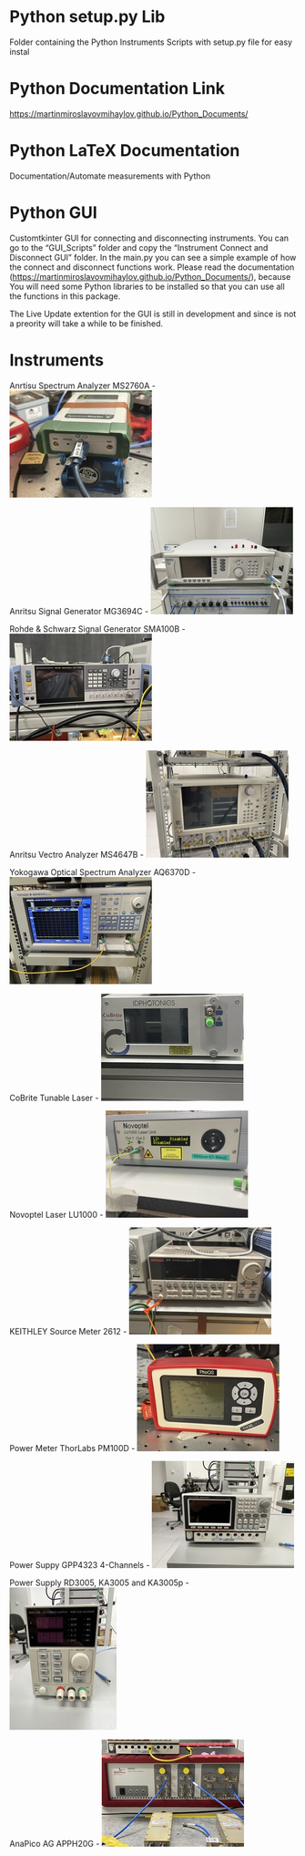 # Python setup.py Lib  

Folder containing the Python Instruments Scripts with setup.py file for easy instal

# Python Documentation Link

https://martinmiroslavovmihaylov.github.io/Python_Documents/

# Python LaTeX Documentation

Documentation/Automate measurements with Python



# Python GUI 

Customtkinter GUI for connecting and disconnecting instruments.
You can go to the “GUI_Scripts” folder and copy the “Instrument Connect and Disconnect GUI” folder.
In the main.py you can see a simple example of how the connect and disconnect functions work. 
Please read the documentation (https://martinmiroslavovmihaylov.github.io/Python_Documents/), because 
You will need some Python libraries to be installed so that you can use all the functions in this package.  


The Live Update extention for the GUI is still in development and since is not a preority will take a while 
to be finished. 



# Instruments

Anrtisu Spectrum Analyzer MS2760A
	- ![alt text](https://github.com/MartinMiroslavovMihaylov/Python_Instruments_Automation_Scripts/blob/main/Documentation/Repo_Docs/SA_Back.jpg?raw=true)


Anritsu Signal Generator MG3694C
	- ![alt text](https://github.com/MartinMiroslavovMihaylov/Python_Instruments_Automation_Scripts/blob/main/Documentation/Repo_Docs/SG_Front.jpg?raw=true)


Rohde & Schwarz Signal Generator SMA100B
	- ![alt text](https://github.com/MartinMiroslavovMihaylov/Python_Instruments_Automation_Scripts/blob/main/Documentation/Repo_Docs/SMA100B_Front.jpg?raw=true)


Anritsu Vectro Analyzer MS4647B
	- ![alt text](https://github.com/MartinMiroslavovMihaylov/Python_Instruments_Automation_Scripts/blob/main/Documentation/Repo_Docs/VNA_Front.jpg?raw=true)


Yokogawa Optical Spectrum Analyzer AQ6370D
	- ![alt text](https://github.com/MartinMiroslavovMihaylov/Python_Instruments_Automation_Scripts/blob/main/Documentation/Repo_Docs/OSA_Front.jpg?raw=true)


CoBrite Tunable Laser
	- ![alt text](https://github.com/MartinMiroslavovMihaylov/Python_Instruments_Automation_Scripts/blob/main/Documentation/Repo_Docs/CoBri_Front.jpg?raw=true)
	
	
Novoptel Laser LU1000
	- ![alt text](https://github.com/MartinMiroslavovMihaylov/Python_Instruments_Automation_Scripts/blob/main/Documentation/Repo_Docs/LU_Front.jpg?raw=true)
	

KEITHLEY Source Meter 2612
	- ![alt text](https://github.com/MartinMiroslavovMihaylov/Python_Instruments_Automation_Scripts/blob/main/Documentation/Repo_Docs/KA_Front.jpg?raw=true)


Power Meter ThorLabs PM100D
	- ![alt text](https://github.com/MartinMiroslavovMihaylov/Python_Instruments_Automation_Scripts/blob/main/Documentation/Repo_Docs/PM_Front.jpg?raw=true)


Power Suppy GPP4323 4-Channels 
	- ![alt text](https://github.com/MartinMiroslavovMihaylov/Python_Instruments_Automation_Scripts/blob/main/Documentation/Repo_Docs/GPP_Front.jpg?raw=true)


Power Supply RD3005, KA3005 and KA3005p
	- ![alt text](https://github.com/MartinMiroslavovMihaylov/Python_Instruments_Automation_Scripts/blob/main/Documentation/Repo_Docs/KP_Front.jpg?raw=true)


AnaPico AG APPH20G 
	- ![alt text](https://github.com/MartinMiroslavovMihaylov/Python_Instruments_Automation_Scripts/blob/main/Documentation/Repo_Docs/APP_Front.jpg?raw=true)



